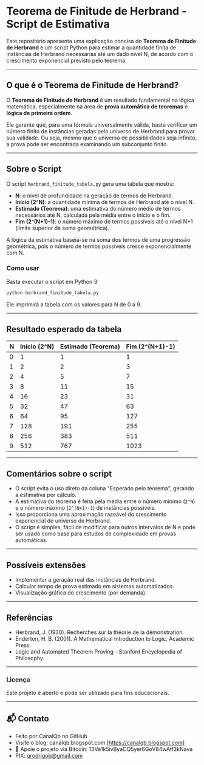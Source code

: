 # Teorema de Finitude de Herbrand - Script de Estimativa

Este repositório apresenta uma explicação concisa do **Teorema de Finitude de Herbrand** e um script Python para estimar a quantidade finita de instâncias de Herbrand necessárias até um dado nível N, de acordo com o crescimento exponencial previsto pelo teorema.

---

## O que é o Teorema de Finitude de Herbrand?

O **Teorema de Finitude de Herbrand** é um resultado fundamental na lógica matemática, especialmente na área de **prova automática de teoremas** e **lógica de primeira ordem**.

Ele garante que, para uma fórmula universalmente válida, basta verificar um número finito de instâncias geradas pelo universo de Herbrand para provar sua validade. Ou seja, mesmo que o universo de possibilidades seja infinito, a prova pode ser encontrada examinando um subconjunto finito.

---

## Sobre o Script

O script `herbrand_finitude_tabela.py` gera uma tabela que mostra:

- **N**: o nível de profundidade na geração de termos de Herbrand.
- **Início (2^N)**: a quantidade mínima de termos de Herbrand até o nível N.
- **Estimado (Teorema)**: uma estimativa do número médio de termos necessários até N, calculada pela média entre o início e o fim.
- **Fim (2^(N+1)-1)**: o número máximo de termos possíveis até o nível N+1 (limite superior da soma geométrica).

A lógica da estimativa baseia-se na soma dos termos de uma progressão geométrica, pois o número de termos possíveis cresce exponencialmente com N.

### Como usar

Basta executar o script em Python 3:

```bash
python herbrand_finitude_tabela.py
````

Ele imprimirá a tabela com os valores para N de 0 a 9.

---

## Resultado esperado da tabela

| N | Início (2^N) | Estimado (Teorema) | Fim (2^(N+1)-1) |
| - | ------------ | ------------------ | --------------- |
| 0 | 1            | 1                  | 1               |
| 1 | 2            | 2                  | 3               |
| 2 | 4            | 5                  | 7               |
| 3 | 8            | 11                 | 15              |
| 4 | 16           | 23                 | 31              |
| 5 | 32           | 47                 | 63              |
| 6 | 64           | 95                 | 127             |
| 7 | 128          | 191                | 255             |
| 8 | 256          | 383                | 511             |
| 9 | 512          | 767                | 1023            |

---

## Comentários sobre o script

* O script evita o uso direto da coluna "Esperado pelo teorema", gerando a estimativa por cálculo.
* A estimativa do teorema é feita pela média entre o número mínimo (`2^N`) e o número máximo (`2^(N+1)-1`) de instâncias possíveis.
* Isso proporciona uma aproximação razoável do crescimento exponencial do universo de Herbrand.
* O script é simples, fácil de modificar para outros intervalos de N e pode ser usado como base para estudos de complexidade em provas automáticas.

---

## Possíveis extensões

* Implementar a geração real das instâncias de Herbrand.
* Calcular tempo de prova estimado em sistemas automatizados.
* Visualização gráfica do crescimento (por demanda).

---

## Referências

* Herbrand, J. (1930). Recherches sur la théorie de la démonstration.
* Enderton, H. B. (2001). A Mathematical Introduction to Logic. Academic Press.
* Logic and Automated Theorem Proving - Stanford Encyclopedia of Philosophy.

---

### Licença

Este projeto é aberto e pode ser utilizado para fins educacionais.

--- 


## 📬 Contato

* Feito por CanalQb no GitHub 
* Visite o blog: canalqb.blogspot.com [https://canalqb.blogspot.com]
* 💸 Apoie o projeto via Bitcoin: 13Ve1k5ivByaCQ5yer6GoV84wAtf3kNava
* PIX: qrodrigob@gmail.com
